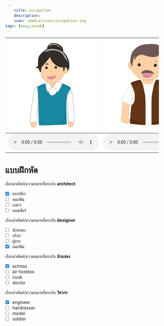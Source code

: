 ```yaml
---
    title: occupation
    description: 
    icon: /media/icons/occupation.svg
tags: {easy,vocab}
---
```


<div class="carrousel">

|![](/media/img/occupation/translator.svg)|![](/media/img/occupation/photographer.svg)|![](/media/img/occupation/dancer.svg)|![](/media/img/occupation/cook.svg)|![](/media/img/occupation/receptionist.svg)|![](/media/img/occupation/model.svg)|![](/media/img/occupation/fisherman.svg)|![](/media/img/occupation/pharmacist.svg)|![](/media/img/occupation/steward.svg)|![](/media/img/occupation/artist.svg)|![](/media/img/occupation/teacher.svg)|![](/media/img/occupation/president.svg)|![](/media/img/occupation/waiter.svg)|![](/media/img/occupation/bus driver.svg)|![](/media/img/occupation/veterinarian.svg)|![](/media/img/occupation/building contractor.svg)|![](/media/img/occupation/waitress.svg)|![](/media/img/occupation/scientist.svg)|![](/media/img/occupation/actor.svg)|![](/media/img/occupation/traffic cop.svg)|![](/media/img/occupation/guide.svg)|![](/media/img/occupation/pilot.svg)|![](/media/img/occupation/postman.svg)|![](/media/img/occupation/hairdresser.svg)|![](/media/img/occupation/farmer.svg)|![](/media/img/occupation/air hostess.svg)|![](/media/img/occupation/lawyer.svg)|![](/media/img/occupation/taxi driver.svg)|![](/media/img/occupation/tailor.svg)|![](/media/img/occupation/programmer.svg)|![](/media/img/occupation/engineer.svg)|![](/media/img/occupation/architect.svg)|![](/media/img/occupation/secretary.svg)|![](/media/img/occupation/news reporter.svg)|![](/media/img/occupation/soldier.svg)|![](/media/img/occupation/cashier.svg)|![](/media/img/occupation/nurse.svg)|![](/media/img/occupation/accountant.svg)|![](/media/img/occupation/musician.svg)|![](/media/img/occupation/prime minister.svg)|![](/media/img/occupation/politician.svg)|![](/media/img/occupation/dentist.svg)|![](/media/img/occupation/designer.svg)|![](/media/img/occupation/singer.svg)|![](/media/img/occupation/judge.svg)|![](/media/img/occupation/gardener.svg)|![](/media/img/occupation/actress.svg)|![](/media/img/occupation/policeman.svg)|![](/media/img/occupation/seller.svg)|![](/media/img/occupation/carpenter.svg)|![](/media/img/occupation/astronaut.svg)|![](/media/img/occupation/doctor.svg)|
|-------------------------------|-------------------------------|-------------------------------|-------------------------------|-------------------------------|-------------------------------|-------------------------------|-------------------------------|-------------------------------|-------------------------------|-------------------------------|-------------------------------|-------------------------------|-------------------------------|-------------------------------|-------------------------------|-------------------------------|-------------------------------|-------------------------------|-------------------------------|-------------------------------|-------------------------------|-------------------------------|-------------------------------|-------------------------------|-------------------------------|-------------------------------|-------------------------------|-------------------------------|-------------------------------|-------------------------------|-------------------------------|-------------------------------|-------------------------------|-------------------------------|-------------------------------|-------------------------------|-------------------------------|-------------------------------|-------------------------------|-------------------------------|-------------------------------|-------------------------------|-------------------------------|-------------------------------|-------------------------------|-------------------------------|-------------------------------|-------------------------------|-------------------------------|-------------------------------|-------------------------------|
|![](/media/audio/translator.mp3)|![](/media/audio/photographer.mp3)|![](/media/audio/dancer.mp3)|![](/media/audio/cook.mp3)|![](/media/audio/receptionist.mp3)|![](/media/audio/model.mp3)|![](/media/audio/fisherman.mp3)|![](/media/audio/pharmacist.mp3)|![](/media/audio/steward.mp3)|![](/media/audio/artist.mp3)|![](/media/audio/teacher.mp3)|![](/media/audio/president.mp3)|![](/media/audio/waiter.mp3)|![](/media/audio/bus driver.mp3)|![](/media/audio/veterinarian.mp3)|![](/media/audio/building contractor.mp3)|![](/media/audio/waitress.mp3)|![](/media/audio/scientist.mp3)|![](/media/audio/actor.mp3)|![](/media/audio/traffic cop.mp3)|![](/media/audio/guide.mp3)|![](/media/audio/pilot.mp3)|![](/media/audio/postman.mp3)|![](/media/audio/hairdresser.mp3)|![](/media/audio/farmer.mp3)|![](/media/audio/air hostess.mp3)|![](/media/audio/lawyer.mp3)|![](/media/audio/taxi driver.mp3)|![](/media/audio/tailor.mp3)|![](/media/audio/programmer.mp3)|![](/media/audio/engineer.mp3)|![](/media/audio/architect.mp3)|![](/media/audio/secretary.mp3)|![](/media/audio/news reporter.mp3)|![](/media/audio/soldier.mp3)|![](/media/audio/cashier.mp3)|![](/media/audio/nurse.mp3)|![](/media/audio/accountant.mp3)|![](/media/audio/musician.mp3)|![](/media/audio/prime minister.mp3)|![](/media/audio/politician.mp3)|![](/media/audio/dentist.mp3)|![](/media/audio/designer.mp3)|![](/media/audio/singer.mp3)|![](/media/audio/judge.mp3)|![](/media/audio/gardener.mp3)|![](/media/audio/actress.mp3)|![](/media/audio/policeman.mp3)|![](/media/audio/seller.mp3)|![](/media/audio/carpenter.mp3)|![](/media/audio/astronaut.mp3)|![](/media/audio/doctor.mp3)|

</div>



# แบบฝึกหัด


 เลือกคำศัพท์/ความหมายที่ตรงกับ **architect**
 - [x] สถาปนิก
 - [ ] หมอฟัน
 - [ ] เลขาฯ
 - [ ] แคชเชียร์

 เลือกคำศัพท์/ความหมายที่ตรงกับ **designer**
 - [ ] นักแสดง
 - [ ] บริกร
 - [ ] ผู้ขาย
 - [x] หมอฟัน

 เลือกคำศัพท์/ความหมายที่ตรงกับ **นักแสดง**
 - [x] actress
 - [ ] air hostess
 - [ ] cook
 - [ ] doctor

 เลือกคำศัพท์/ความหมายที่ตรงกับ **วิศวกร**
 - [x] engineer
 - [ ] hairdresser
 - [ ] model
 - [ ] soldier
